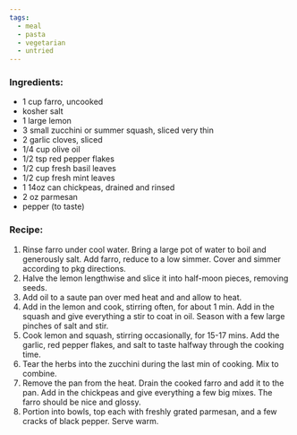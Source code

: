 ```yaml
---
tags:
  - meal
  - pasta
  - vegetarian
  - untried
---
```

### Ingredients:
- 1 cup farro, uncooked
- kosher salt
- 1 large lemon
- 3 small zucchini or summer squash, sliced very thin
- 2 garlic cloves, sliced
- 1/4 cup olive oil
- 1/2 tsp red pepper flakes
- 1/2 cup fresh basil leaves
- 1/2 cup fresh mint leaves
- 1 14oz can chickpeas, drained and rinsed
- 2 oz parmesan
- pepper (to taste)

### Recipe:
1. Rinse farro under cool water. Bring a large pot of water to boil and generously salt. Add farro, reduce to a low simmer. Cover and simmer according to pkg directions. 
2. Halve the lemon lengthwise and slice it into half-moon pieces, removing seeds.
3. Add oil to a saute pan over med heat and and allow to heat. 
4. Add in the lemon and cook, stirring often, for about 1 min. Add in the squash and give everything a stir to coat in oil. Season with a few large pinches of salt and stir. 
5. Cook lemon and squash, stirring occasionally, for 15-17 mins. Add the garlic, red pepper flakes, and salt to taste halfway through the cooking time. 
6. Tear the herbs into the zucchini during the last min of cooking. Mix to combine. 
7. Remove the pan from the heat. Drain the cooked farro and add it to the pan. Add in the chickpeas and give everything a few big mixes. The farro should be nice and glossy.
8. Portion into bowls, top each with freshly grated parmesan, and a few cracks of black pepper. Serve warm. 